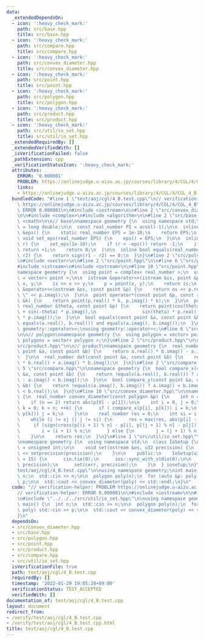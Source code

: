```yaml
---
data:
  _extendedDependsOn:
  - icon: ':heavy_check_mark:'
    path: src/base.hpp
    title: src/base.hpp
  - icon: ':heavy_check_mark:'
    path: src/compare.hpp
    title: src/compare.hpp
  - icon: ':heavy_check_mark:'
    path: src/convex_diameter.hpp
    title: src/convex_diameter.hpp
  - icon: ':heavy_check_mark:'
    path: src/point.hpp
    title: src/point.hpp
  - icon: ':heavy_check_mark:'
    path: src/polygon.hpp
    title: src/polygon.hpp
  - icon: ':heavy_check_mark:'
    path: src/product.hpp
    title: src/product.hpp
  - icon: ':heavy_check_mark:'
    path: src/util/io_set.hpp
    title: src/util/io_set.hpp
  _extendedRequiredBy: []
  _extendedVerifiedWith: []
  _isVerificationFailed: false
  _pathExtension: cpp
  _verificationStatusIcon: ':heavy_check_mark:'
  attributes:
    ERROR: '0.000001'
    PROBLEM: https://onlinejudge.u-aizu.ac.jp/courses/library/4/CGL/4/CGL_4_B
    links:
    - https://onlinejudge.u-aizu.ac.jp/courses/library/4/CGL/4/CGL_4_B
  bundledCode: "#line 1 \"test/aoj/cgl/4_B.test.cpp\"\n// verification-helper: PROBLEM\
    \ https://onlinejudge.u-aizu.ac.jp/courses/library/4/CGL/4/CGL_4_B\n// verification-helper:\
    \ ERROR 0.000001\n\n#include <iostream>\n\n#line 2 \"src/convex_diameter.hpp\"\
    \n\n#include <complex>\n#include <algorithm>\n\n#line 2 \"src/base.hpp\"\n\n#include\
    \ <cmath>\n\n// base\nnamespace geometry {\n  using namespace std;\n  using real_number\
    \ = long double;\n\n  const real_number PI = acosl(-1);\n\n  inline static real_number\
    \ &eps() {\n    static real_number EPS = 1e-10;\n    return EPS;\n  }\n\n  static\
    \ void set_eps(real_number EPS) {\n    eps() = EPS;\n  }\n\n  inline int sign(real_number\
    \ r) {\n    set_eps(1e-10);\n    if (r < -eps()) return -1;\n    if (r > +eps())\
    \ return +1;\n    return 0;\n  }\n\n  inline bool equals(real_number r1, real_number\
    \ r2) {\n    return sign(r1 - r2) == 0;\n  }\n}\n#line 2 \"src/polygon.hpp\"\n\
    \n#include <vector>\n\n#line 2 \"src/point.hpp\"\n\n#line 6 \"src/point.hpp\"\n\
    #include <istream>\n#include <ostream>\n\n#line 10 \"src/point.hpp\"\n\n// point\n\
    namespace geometry {\n  using point = complex< real_number >;\n  using points\
    \ = vector< point >;\n\n  istream &operator>>(istream &is, point &p) {\n    real_number\
    \ x, y;\n    is >> x >> y;\n    p = point(x, y);\n    return is;\n  }\n\n  ostream\
    \ &operator<<(ostream &os, const point &p) {\n    return os << p.real() << \"\
    \ \" << p.imag();\n  }\n\n  point operator*(const point &p, const real_number\
    \ &k) {\n    return point(p.real() * k, p.imag() * k);\n  }\n\n  point rotate(const\
    \ real_number &theta, const point &p) {\n    return point(cos(theta) * p.real()\
    \ + sin(-theta) * p.imag(),\n                 sin(theta) * p.real() + cos(-theta)\
    \ * p.imag());\n  }\n\n  bool equals(const point &a, const point &b) {\n    return\
    \ equals(a.real(), b.real()) and equals(a.imag(), b.imag());\n  }\n}\n\nusing\
    \ geometry::operator>>;\nusing geometry::operator<<;\n#line 6 \"src/polygon.hpp\"\
    \n\n// polygon\nnamespace geometry {\n  using polygon = vector< point >;\n  using\
    \ polygons = vector< polygon >;\n}\n#line 2 \"src/product.hpp\"\n\n#line 5 \"\
    src/product.hpp\"\n\n// product\nnamespace geometry {\n  real_number cross(const\
    \ point &a, const point &b) {\n    return a.real() * b.imag() - a.imag() * b.real();\n\
    \  }\n\n  real_number dot(const point &a, const point &b) {\n    return a.real()\
    \ * b.real() + a.imag() * b.imag();\n  }\n}\n#line 2 \"src/compare.hpp\"\n\n#line\
    \ 5 \"src/compare.hpp\"\n\nnamespace geometry {\n  bool compare_x(const point\
    \ &a, const point &b) {\n    return !equals(a.real(), b.real()) ? a.real() < b.real()\
    \ : a.imag() < b.imag();\n  }\n\n  bool compare_y(const point &a, const point\
    \ &b) {\n    return !equals(a.imag(), b.imag()) ? a.imag() < b.imag() : a.real()\
    \ < b.real();\n  }\n}\n#line 10 \"src/convex_diameter.hpp\"\n\nnamespace geometry\
    \ {\n  real_number convex_diameter(const polygon &p) {\n    int n = p.size();\n\
    \    if (n == 2) return abs(p[0] - p[1]);\n\n    int i = 0, j = 0;\n    for (int\
    \ k = 0; k < n; ++k) {\n      if ( compare_x(p[i], p[k])) i = k;\n      if (!compare_x(p[j],\
    \ p[k])) j = k;\n    }\n\n    real_number res = 0;\n    int si = i, sj = j;\n\
    \    while (i != sj || j != si) {\n      res = max(res, abs(p[i] - p[j]));\n \
    \     if (sign(cross(p[(i + 1) % n] - p[i], p[(j + 1) % n] - p[j])) == -1) {\n\
    \        i = (i + 1) % n;\n      } else {\n        j = (j + 1) % n;\n      }\n\
    \    }\n\n    return res;\n  }\n}\n#line 1 \"src/util/io_set.hpp\"\n#include <iomanip>\n\
    \nnamespace geometry {\n  using namespace std;\n  class IoSetup {\n    using u32\
    \ = unsigned int;\n\n    void set(ostream &os, u32 precision) {\n      os << fixed\
    \ << setprecision(precision);\n    }\n\n    public:\n    IoSetup(u32 precision\
    \ = 15) {\n      cin.tie(0);\n      ios::sync_with_stdio(0);\n\n      set(cout,\
    \ precision);\n      set(cerr, precision);\n    }\n  } iosetup;\n}\n#line 8 \"\
    test/aoj/cgl/4_B.test.cpp\"\n\nusing namespace geometry;\nint main() {\n  int\
    \ n;\n  std::cin >> n;\n\n  polygon poly(n);\n  for (auto &p: poly) std::cin >>\
    \ p;\n\n  std::cout << convex_diameter(poly) << std::endl;\n}\n"
  code: "// verification-helper: PROBLEM https://onlinejudge.u-aizu.ac.jp/courses/library/4/CGL/4/CGL_4_B\n\
    // verification-helper: ERROR 0.000001\n\n#include <iostream>\n\n#include \"../../../src/convex_diameter.hpp\"\
    \n#include \"../../../src/util/io_set.hpp\"\n\nusing namespace geometry;\nint\
    \ main() {\n  int n;\n  std::cin >> n;\n\n  polygon poly(n);\n  for (auto &p:\
    \ poly) std::cin >> p;\n\n  std::cout << convex_diameter(poly) << std::endl;\n\
    }\n"
  dependsOn:
  - src/convex_diameter.hpp
  - src/base.hpp
  - src/polygon.hpp
  - src/point.hpp
  - src/product.hpp
  - src/compare.hpp
  - src/util/io_set.hpp
  isVerificationFile: true
  path: test/aoj/cgl/4_B.test.cpp
  requiredBy: []
  timestamp: '2022-01-29 19:05:28+09:00'
  verificationStatus: TEST_ACCEPTED
  verifiedWith: []
documentation_of: test/aoj/cgl/4_B.test.cpp
layout: document
redirect_from:
- /verify/test/aoj/cgl/4_B.test.cpp
- /verify/test/aoj/cgl/4_B.test.cpp.html
title: test/aoj/cgl/4_B.test.cpp
---
```

